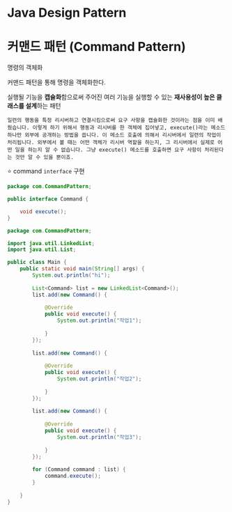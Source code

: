 # Java Design Pattern



# 커맨드 패턴 (Command Pattern)



명령의 객체화

커맨드 패턴을 통해 명령을 객체화한다.

실행될 기능을 **캡슐화**함으로써 주어진 여러 기능을 실행할 수 있는 **재사용성이 높은 클래스를 설계**하는 패턴

```
일련의 행동을 특정 리시버하고 연결시킴으로써 요구 사항을 캡슐화한 것이라는 점을 이미 배웠습니다. 이렇게 하기 위해서 행동과 리시버를 한 객체에 집어넣고, execute()라는 메소드 하나만 외부에 공개하는 방법을 씁니다. 이 메소드 호출에 의해서 리시버에서 일련의 작업이 처리됩니다. 외부에서 볼 때는 어떤 객체가 리시버 역할을 하는지, 그 리시버에서 실제로 어떤 일을 하는지 알 수 없습니다. 그냥 execute() 메소드를 호출하면 요구 사항이 처리된다는 것만 알 수 있을 뿐이죠.
```



:star: command `interface` 구현

```java
package com.CommandPattern;

public interface Command {

	void execute();
}

```



```java
package com.CommandPattern;

import java.util.LinkedList;
import java.util.List;

public class Main {
	public static void main(String[] args) {
		System.out.println("hi");
		
		List<Command> list = new LinkedList<Command>();
		list.add(new Command() {
			
			@Override
			public void execute() {
				System.out.println("작업1");
				
			}
		});
		
		list.add(new Command() {
			
			@Override
			public void execute() {
				System.out.println("작업2");
				
			}
		});
		
		list.add(new Command() {
			
			@Override
			public void execute() {
				System.out.println("작업3");
				
			}
		});
		
		for (Command command : list) {
			command.execute();
		}
		
	}
}

```

